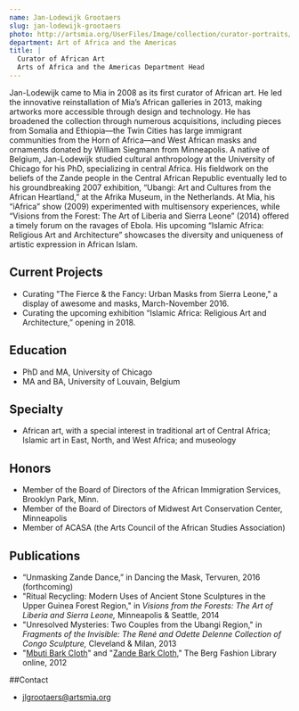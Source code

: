 ```yaml
---
name: Jan-Lodewijk Grootaers
slug: jan-lodewijk-grootaers
photo: http://artsmia.org/UserFiles/Image/collection/curator-portraits/Grootaers.jpg
department: Art of Africa and the Americas
title: |
  Curator of African Art  
  Arts of Africa and the Americas Department Head
---
```


Jan-Lodewijk came to Mia in 2008 as its first curator of African art. He led the innovative reinstallation of Mia’s African galleries in 2013, making artworks more accessible through design and technology. He has broadened the collection through numerous acquisitions, including pieces from Somalia and Ethiopia—the Twin Cities has large immigrant communities from the Horn of Africa—and West African masks and ornaments donated by William Siegmann from Minneapolis. A native of Belgium, Jan-Lodewijk studied cultural anthropology at the University of Chicago for his PhD, specializing in central Africa. His fieldwork on the beliefs of the Zande people in the Central African Republic eventually led to his groundbreaking 2007 exhibition, “Ubangi: Art and Cultures from the African Heartland,” at the Afrika Museum, in the Netherlands. At Mia, his “iAfrica” show (2009) experimented with multisensory experiences, while “Visions from the Forest: The Art of Liberia and Sierra Leone” (2014) offered a timely forum on the ravages of Ebola. His upcoming “Islamic Africa: Religious Art and Architecture” showcases the diversity and uniqueness of artistic expression in African Islam.

## Current Projects
- Curating "The Fierce &amp; the Fancy: Urban Masks from Sierra Leone," a display of awesome and masks, March-November 2016.
- Curating the upcoming exhibition “Islamic Africa: Religious Art and Architecture,” opening in 2018.

## Education
- PhD and MA, University of Chicago
- MA and BA, University of Louvain, Belgium

## Specialty

- African art, with a special interest in traditional art of Central Africa; Islamic art in East, North, and West Africa; and museology

## Honors
- Member of the Board of Directors of the African Immigration Services, Brooklyn Park, Minn.
- Member of the Board of Directors of Midwest Art Conservation Center, Minneapolis
- Member of ACASA (the Arts Council of the African Studies Association)

## Publications
- “Unmasking Zande Dance,” in Dancing the Mask, Tervuren, 2016 (forthcoming)
- "Ritual Recycling: Modern Uses of Ancient Stone Sculptures in the Upper Guinea Forest Region," in <em>Visions from the Forests: The Art of Liberia and Sierra Leone,</em> Minneapolis &amp; Seattle, 2014
- "Unresolved Mysteries: Two Couples from the Ubangi Region," in <em>Fragments of the Invisible: The René and Odette Delenne Collection of Congo Sculpture,</em> Cleveland &amp; Milan, 2013
- "[Mbuti Bark Cloth](http://dx.doi.org/10.2752/BEWDF/EDch1411)" and "[Zande Bark Cloth](http://dx.doi.org/10.2752/BEWDF/EDch1412)," The Berg Fashion Library online, 2012

##Contact
* [jlgrootaers@artsmia.org](mailto:jlgrootaers@artsmia.org)
